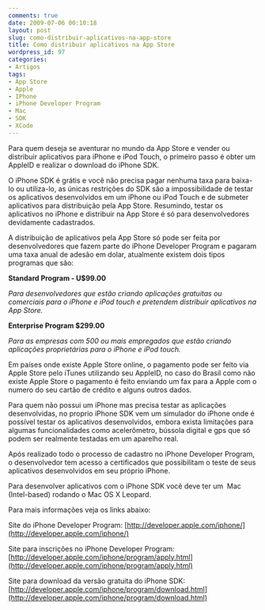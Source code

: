 ```yaml
---
comments: true
date: 2009-07-06 00:10:18
layout: post
slug: como-distribuir-aplicativos-na-app-store
title: Como distribuir aplicativos na App Store
wordpress_id: 97
categories:
- Artigos
tags:
- App Store
- Apple
- IPhone
- iPhone Developer Program
- Mac
- SDK
- XCode
---
```


Para quem deseja se aventurar no mundo da App Store e vender ou distribuir aplicativos para iPhone e iPod Touch, o primeiro passo é obter um AppleID e realizar o download do iPhone SDK.

O iPhone SDK é grátis e você não precisa pagar nenhuma taxa para baixa-lo ou utiliza-lo, as únicas restrições do SDK são a impossibilidade de testar os aplicativos desenvolvidos em um iPhone ou iPod Touch e de submeter aplicativos para distribuição pela App Store. Resumindo, testar os aplicativos no iPhone e distribuir na App Store é só para desenvolvedores devidamente cadastrados.

A distribuição de aplicativos pela App Store só pode ser feita por desenvolvedores que fazem parte do iPhone Developer Program e pagaram uma taxa anual de adesão em dolar, atualmente existem dois tipos programas que são:

**Standard Program - U$99.00**

_Para desenvolvedores que estão criando aplicações gratuitas ou comerciais para o iPhone e iPod touch e pretendem distribuir aplicativos na App Store._

**Enterprise Program $299.00**

_Para as empresas com 500 ou mais empregados que estão criando aplicações proprietárias para o iPhone e iPod touch._

Em países onde existe Apple Store online, o pagamento pode ser feito via Apple Store pelo iTunes utilizando seu AppleID, no caso do Brasil como não existe Apple Store o pagamento é feito enviando um fax para a Apple com o numero do seu cartão de crédito e alguns outros dados.

Para quem não possui um iPhone mas precisa testar as aplicações desenvolvidas, no proprio iPhone SDK vem um simulador do iPhone onde é possível testar os aplicativos desenvolvidos, embora exista limitações para algumas funcionalidades como acelerômetro, bússola digital e gps que só podem ser realmente testadas em um aparelho real.

Após realizado todo o processo de cadastro no iPhone Developer Program, o desenvolvedor tem acesso a certificados que possibilitam o teste de seus aplicativos desenvolvidos em seu próprio iPhone.

Para desenvolver aplicativos com o iPhone SDK você deve ter um  Mac (Intel-based) rodando o Mac OS X Leopard.

Para mais informações veja os links abaixo:

Site do iPhone Developer Program:
[http://developer.apple.com/iphone/](http://developer.apple.com/iphone/)

Site para inscrições no iPhone Developer Program:
[http://developer.apple.com/iphone/program/apply.html](http://developer.apple.com/iphone/program/apply.html)

Site para download da versão gratuita do iPhone SDK:
[http://developer.apple.com/iphone/program/download.html](http://developer.apple.com/iphone/program/download.html)